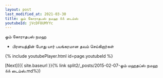 ```yaml
---
layout: post
last_modified_at: 2021-03-30
title: ஓம் கோராதபஸ் நமஹ ௧௧ டைம்ஸ்
youtubeId: jVcDF8UMYYc
---
```

 
 
 ஓம் கோராதபஸ் நமஹ  
 
 -  பிரளயத்தின் போது யார் பயங்கரமான தவம் செய்கிறார்கள் 
 
  
 
  
 
 
 
 
 
 


{% include youtubePlayer.html id=page.youtubeId %}
 
[Next]({{ site.baseurl }}{% link  split2/_posts/2015-02-07-ஓம் மஹதப்ஸ் நமஹ ௧௧ டைம்ஸ்.md%})
 
